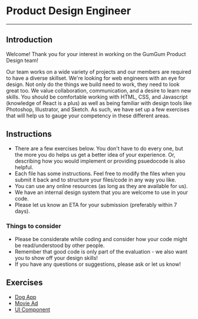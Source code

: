# Product Design Engineer
---
## Introduction
Welcome! Thank you for your interest in working on the GumGum Product Design team!

Our team works on a wide variety of projects and our members are required to have a diverse skillset. We're looking for web engineers with an eye for design. Not only do the things we build need to work, they need to look great too. We value collaboration, communication, and a desire to learn new skills. You should be comfortable working with HTML, CSS, and Javascript (knowledge of React is a plus) as well as being familiar with design tools like Photoshop, Illustrator, and Sketch. As such, we have set up a few exercises that will help us to gauge your competency in these different areas.

## Instructions
- There are a few exercises below. You don't have to do every one, but the more you do helps us get a better idea of your experience. Or, describing how you would implement or providing psuedocode is also helpful.
- Each file has some instructions. Feel free to modify the files when you submit it back and to structure your files/code in any way you like.
- You can use any online resources (as long as they are available for us).
- We have an internal design system that you are welcome to use in your code.
- Please let us know an ETA for your submission (preferably within 7 days).

### Things to consider
- Please be considerate while coding and consider how your code might be read/understood by other people.
- Remember that good code is only part of the evaluation - we also want you to show off your design skills!
- If you have any questions or suggestions, please ask or let us know!

## Exercises
- [Dog App](./dogapp.md)
- [Movie Ad](./moviead.md)
- [UI Component](./uicomponent.md)
